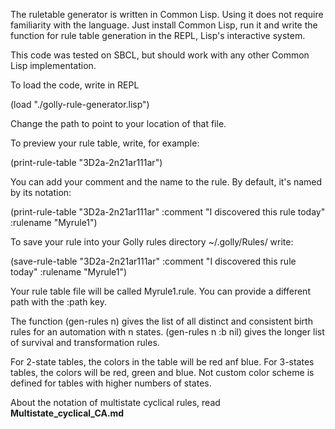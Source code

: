 The ruletable generator is written in Common Lisp. Using it does not require familiarity with the language. Just install Common Lisp, run it and write the function for rule table generation in the REPL, Lisp's interactive system.

This code was tested on SBCL, but should work with any other Common Lisp implementation.

To load the code, write in REPL 

(load "./golly-rule-generator.lisp")

Change the path to point to your location of that file.

To preview your rule table, write, for example:

(print-rule-table "3D2a-2n21ar111ar")

You can add your comment and the name to the rule. By default, it's named by its notation:

(print-rule-table "3D2a-2n21ar111ar" :comment "I discovered this rule today" :rulename "Myrule1")

To save your rule into your Golly rules directory ~/.golly/Rules/ write:

(save-rule-table "3D2a-2n21ar111ar" :comment "I discovered this rule today" :rulename "Myrule1")

Your rule table file will be called Myrule1.rule. You can provide a different path with the :path key.

The function (gen-rules n) gives the list of all distinct and consistent birth rules for an automation with n states. (gen-rules n :b nil) gives the longer list of survival and transformation rules.

For 2-state tables, the colors in the table will be red anf blue. For 3-states tables, the colors will be red, green and blue. Not custom color scheme is defined for tables with higher numbers of states.

About the notation of multistate cyclical rules, read **Multistate_cyclical_CA.md**
